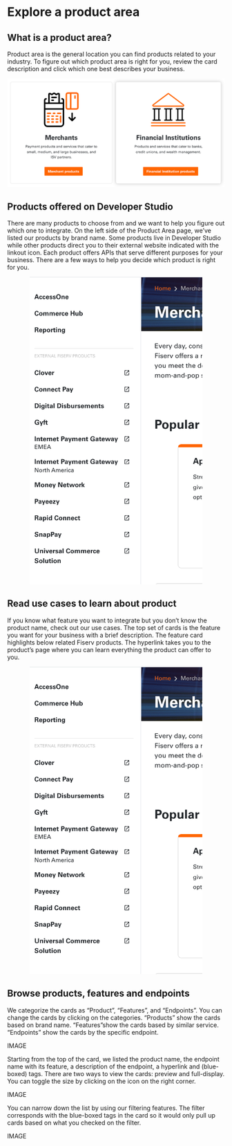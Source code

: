 # Explore a product area
## What is a product area?
Product area is the general location you can find products related to your industry.  To figure out which product area is right for you, review the card description and click which one best describes your business. 

<p align="center">
  <img src="../assets/images/product_area_1_adobespark.png"/>
</p>

## Products offered on Developer Studio 
There are many products to choose from and we want to help you figure out which one to integrate. On the left side of the Product Area page, we’ve listed our products by brand name. Some products live in Developer Studio while other products direct you to their external website indicated with the linkout icon. Each product offers APIs that serve different purposes for your business. There are a few ways to help you decide which product is right for you. 

<p align="center">
  <img src="../assets/images/product_area_2_adobespark (2).png"/>
</p>

## Read use cases to learn about product
If you know what feature you want to integrate but you don’t know the product name, check out our use cases. The top set of cards is the feature you want for your business with a brief description. The feature card highlights below related Fiserv products. The hyperlink takes you to the product’s page where you can learn everything the product can offer to you.

<p align="center">
  <img src="../assets/images/product_area_2_adobespark (2).png"/>
</p>

## Browse products, features and endpoints 
We categorize the cards as “Product”, “Features”, and “Endpoints”.  You can change the cards by clicking on the categories. “Products” show the cards based on brand name. “Features”show the cards based by similar service. “Endpoints” show the cards by the specific endpoint. 

IMAGE

Starting from the top of the card, we listed the product name, the endpoint name with its feature, a description of the endpoint, a hyperlink and (blue-boxed) tags. There are two ways to view the cards: preview and full-display. You can toggle the size by clicking on the icon on the right corner. 

IMAGE

You can narrow down the list by using our filtering features. The filter corresponds with the blue-boxed tags in the card so it would only pull up cards based on what you checked on the filter. 

IMAGE
